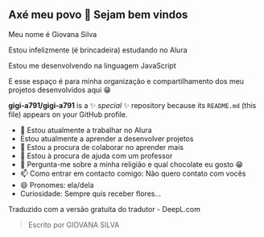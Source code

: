 ## Axé meu povo 🤞 Sejam bem vindos

Meu nome é Giovana Silva

Estou infelizmente (é brincadeira) estudando no Alura 

Estou me desenvolvendo na linguagem JavaScript

E esse espaço é para minha organização e compartilhamento dos meu projetos desenvolvidos aqui 😁

**gigi-a791/gigi-a791** is a ✨ _special_ ✨ repository because its `README.md` (this file) appears on your GitHub profile.


- 🔭 Estou atualmente a trabalhar no Alura
- Estou atualmente a aprender a desenvolver projetos 
- 👯 Estou a procura de colaborar no aprender mais 
- 🤔 Estou à procura de ajuda com um professor
- 💬 Pergunta-me sobre a minha religião e qual chocolate eu gosto 😁
- 📫 Como entrar em contacto comigo: Não quero contato com vocês 
- 😄 Pronomes: ela/dela 
- Curiosidade: Sempre quis receber flores...

Traduzido com a versão gratuita do tradutor - DeepL.com
> Escrito por GIOVANA SILVA

